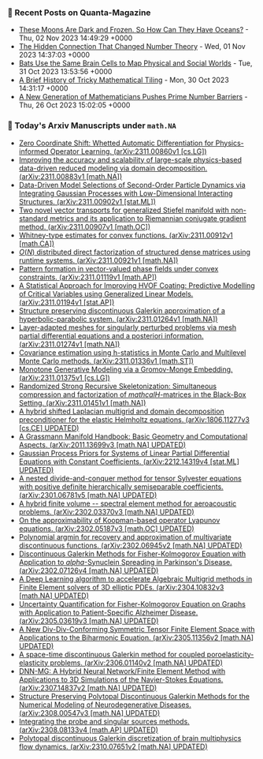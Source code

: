 ### 📝 Recent Posts on Quanta-Magazine
<!-- quanta starts -->
* <a href="https://www.quantamagazine.org/icy-oceans-exist-on-far-off-moons-why-arent-they-frozen-solid-20231102/">These Moons Are Dark and Frozen. So How Can They Have Oceans?</a> - Thu, 02 Nov 2023 14:49:29 +0000
* <a href="https://www.quantamagazine.org/the-hidden-connection-that-changed-number-theory-20231101/">The Hidden Connection That Changed Number Theory</a> - Wed, 01 Nov 2023 14:37:03 +0000
* <a href="https://www.quantamagazine.org/bats-use-the-same-brain-cells-to-map-physical-and-social-worlds-20231031/">Bats Use the Same Brain Cells to Map Physical and Social Worlds</a> - Tue, 31 Oct 2023 13:53:56 +0000
* <a href="https://www.quantamagazine.org/a-brief-history-of-tricky-mathematical-tiling-20231030/">A Brief History of Tricky Mathematical Tiling</a> - Mon, 30 Oct 2023 14:31:17 +0000
* <a href="https://www.quantamagazine.org/a-new-generation-of-mathematicians-pushes-prime-number-barriers-20231026/">A New Generation of Mathematicians Pushes Prime Number Barriers</a> - Thu, 26 Oct 2023 15:02:05 +0000
<!-- quanta ends -->
### 📝 Today's Arxiv Manuscripts under ``math.NA``
<!-- arxiv-math-na starts -->
* <a href="http://arxiv.org/abs/2311.00860">Zero Coordinate Shift: Whetted Automatic Differentiation for Physics-informed Operator Learning. (arXiv:2311.00860v1 [cs.LG])</a>
* <a href="http://arxiv.org/abs/2311.00883">Improving the accuracy and scalability of large-scale physics-based data-driven reduced modeling via domain decomposition. (arXiv:2311.00883v1 [math.NA])</a>
* <a href="http://arxiv.org/abs/2311.00902">Data-Driven Model Selections of Second-Order Particle Dynamics via Integrating Gaussian Processes with Low-Dimensional Interacting Structures. (arXiv:2311.00902v1 [stat.ML])</a>
* <a href="http://arxiv.org/abs/2311.00907">Two novel vector transports for generalized Stiefel manifold with non-standard metrics and its application to Riemannian conjugate gradient method. (arXiv:2311.00907v1 [math.OC])</a>
* <a href="http://arxiv.org/abs/2311.00912">Whitney-type estimates for convex functions. (arXiv:2311.00912v1 [math.CA])</a>
* <a href="http://arxiv.org/abs/2311.00921">$O(N)$ distributed direct factorization of structured dense matrices using runtime systems. (arXiv:2311.00921v1 [math.NA])</a>
* <a href="http://arxiv.org/abs/2311.01119">Pattern formation in vector-valued phase fields under convex constraints. (arXiv:2311.01119v1 [math.AP])</a>
* <a href="http://arxiv.org/abs/2311.01194">A Statistical Approach for Improving HVOF Coating: Predictive Modelling of Critical Variables using Generalized Linear Models. (arXiv:2311.01194v1 [stat.AP])</a>
* <a href="http://arxiv.org/abs/2311.01264">Structure preserving discontinuous Galerkin approximation of a hyperbolic-parabolic system. (arXiv:2311.01264v1 [math.NA])</a>
* <a href="http://arxiv.org/abs/2311.01274">Layer-adapted meshes for singularly perturbed problems via mesh partial differential equations and a posteriori information. (arXiv:2311.01274v1 [math.NA])</a>
* <a href="http://arxiv.org/abs/2311.01336">Covariance estimation using h-statistics in Monte Carlo and Multilevel Monte Carlo methods. (arXiv:2311.01336v1 [math.ST])</a>
* <a href="http://arxiv.org/abs/2311.01375">Monotone Generative Modeling via a Gromov-Monge Embedding. (arXiv:2311.01375v1 [cs.LG])</a>
* <a href="http://arxiv.org/abs/2311.01451">Randomized Strong Recursive Skeletonization: Simultaneous compression and factorization of $mathcal{H}$-matrices in the Black-Box Setting. (arXiv:2311.01451v1 [math.NA])</a>
* <a href="http://arxiv.org/abs/1806.11277">A hybrid shifted Laplacian multigrid and domain decomposition preconditioner for the elastic Helmholtz equations. (arXiv:1806.11277v3 [cs.CE] UPDATED)</a>
* <a href="http://arxiv.org/abs/2011.13699">A Grassmann Manifold Handbook: Basic Geometry and Computational Aspects. (arXiv:2011.13699v3 [math.NA] UPDATED)</a>
* <a href="http://arxiv.org/abs/2212.14319">Gaussian Process Priors for Systems of Linear Partial Differential Equations with Constant Coefficients. (arXiv:2212.14319v4 [stat.ML] UPDATED)</a>
* <a href="http://arxiv.org/abs/2301.06781">A nested divide-and-conquer method for tensor Sylvester equations with positive definite hierarchically semiseparable coefficients. (arXiv:2301.06781v5 [math.NA] UPDATED)</a>
* <a href="http://arxiv.org/abs/2302.03370">A hybrid finite volume -- spectral element method for aeroacoustic problems. (arXiv:2302.03370v3 [math.NA] UPDATED)</a>
* <a href="http://arxiv.org/abs/2302.05187">On the approximability of Koopman-based operator Lyapunov equations. (arXiv:2302.05187v3 [math.OC] UPDATED)</a>
* <a href="http://arxiv.org/abs/2302.06945">Polynomial argmin for recovery and approximation of multivariate discontinuous functions. (arXiv:2302.06945v2 [math.NA] UPDATED)</a>
* <a href="http://arxiv.org/abs/2302.07126">Discontinuous Galerkin Methods for Fisher-Kolmogorov Equation with Application to $alpha$-Synuclein Spreading in Parkinson's Disease. (arXiv:2302.07126v4 [math.NA] UPDATED)</a>
* <a href="http://arxiv.org/abs/2304.10832">A Deep Learning algorithm to accelerate Algebraic Multigrid methods in Finite Element solvers of 3D elliptic PDEs. (arXiv:2304.10832v3 [math.NA] UPDATED)</a>
* <a href="http://arxiv.org/abs/2305.03619">Uncertainty Quantification for Fisher-Kolmogorov Equation on Graphs with Application to Patient-Specific Alzheimer Disease. (arXiv:2305.03619v3 [math.NA] UPDATED)</a>
* <a href="http://arxiv.org/abs/2305.11356">A New Div-Div-Conforming Symmetric Tensor Finite Element Space with Applications to the Biharmonic Equation. (arXiv:2305.11356v2 [math.NA] UPDATED)</a>
* <a href="http://arxiv.org/abs/2306.01140">A space-time discontinuous Galerkin method for coupled poroelasticity-elasticity problems. (arXiv:2306.01140v2 [math.NA] UPDATED)</a>
* <a href="http://arxiv.org/abs/2307.14837">DNN-MG: A Hybrid Neural Network/Finite Element Method with Applications to 3D Simulations of the Navier-Stokes Equations. (arXiv:2307.14837v2 [math.NA] UPDATED)</a>
* <a href="http://arxiv.org/abs/2308.00547">Structure Preserving Polytopal Discontinuous Galerkin Methods for the Numerical Modeling of Neurodegenerative Diseases. (arXiv:2308.00547v3 [math.NA] UPDATED)</a>
* <a href="http://arxiv.org/abs/2308.08133">Integrating the probe and singular sources methods. (arXiv:2308.08133v4 [math.AP] UPDATED)</a>
* <a href="http://arxiv.org/abs/2310.07651">Polytopal discontinuous Galerkin discretization of brain multiphysics flow dynamics. (arXiv:2310.07651v2 [math.NA] UPDATED)</a>
<!-- arxiv-math-na ends -->
